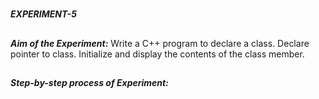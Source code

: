 #
**_EXPERIMENT-5_**
##
**_Aim of the Experiment:_**
Write a C++ program to declare a class. Declare pointer to class. Initialize and display the
contents of the class member. 

##
**_Step-by-step process of Experiment:_**<br/>

